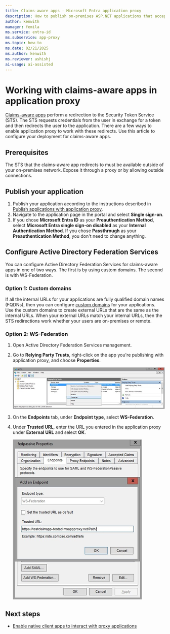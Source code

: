 ```yaml
---
title: Claims-aware apps - Microsoft Entra application proxy
description: How to publish on-premises ASP.NET applications that accept Active Directory Federation Services claims for secure remote access by your users.
author: kenwith
manager: femila
ms.service: entra-id
ms.subservice: app-proxy
ms.topic: how-to
ms.date: 02/21/2025
ms.author: kenwith
ms.reviewer: ashishj
ai-usage: ai-assisted
---
```


# Working with claims-aware apps in application proxy
[Claims-aware apps](/previous-versions/windows/desktop/legacy/bb736227(v=vs.85)) perform a redirection to the Security Token Service (STS). The STS requests credentials from the user in exchange for a token and then redirects the user to the application. There are a few ways to enable application proxy to work with these redirects. Use this article to configure your deployment for claims-aware apps. 

## Prerequisites
The STS that the claims-aware app redirects to must be available outside of your on-premises network. Expose it through a proxy or by allowing outside connections. 

## Publish your application

1. Publish your application according to the instructions described in [Publish applications with application proxy](~/identity/app-proxy/application-proxy-add-on-premises-application.md).
2. Navigate to the application page in the portal and select **Single sign-on**.
3. If you chose **Microsoft Entra ID** as your **Preauthentication Method**, select **Microsoft Entra single sign-on disabled** as your **Internal Authentication Method**. If you chose **Passthrough** as your **Preauthentication Method**, you don't need to change anything.

## Configure Active Directory Federation Services

You can configure Active Directory Federation Services for claims-aware apps in one of two ways. The first is by using custom domains. The second is with WS-Federation. 

### Option 1: Custom domains

If all the internal URLs for your applications are fully qualified domain names (FQDNs), then you can configure [custom domains](how-to-configure-custom-domain.md) for your applications. Use the custom domains to create external URLs that are the same as the internal URLs. When your external URLs match your internal URLs, then the STS redirections work whether your users are on-premises or remote. 

### Option 2: WS-Federation

1. Open Active Directory Federation Services management.
2. Go to **Relying Party Trusts**, right-click on the app you're publishing with application proxy, and choose **Properties**.  

   ![Relying Party Trusts right-click on app name - screenshot](./media/application-proxy-configure-for-claims-aware-applications/appproxyrelyingpartytrust.png)  

3. On the **Endpoints** tab, under **Endpoint type**, select **WS-Federation**.
4. Under **Trusted URL**, enter the URL you entered in the application proxy under **External URL** and select **OK**.  

   ![Add an Endpoint - set Trusted URL value - screenshot](./media/application-proxy-configure-for-claims-aware-applications/appproxyendpointtrustedurl.png)  

## Next steps
* [Enable native client apps to interact with proxy applications](application-proxy-configure-native-client-application.md)
